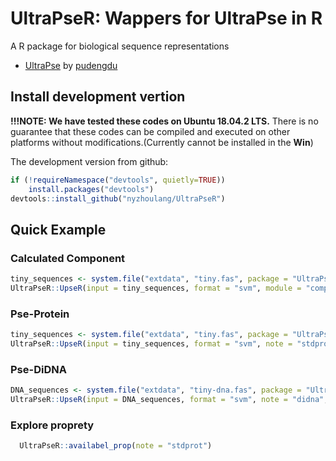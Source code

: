 #  UltraPseR: Wappers for UltraPse in R

A R package for biological sequence representations 

- [UltraPse](https://github.com/pufengdu/UltraPse) by [pudengdu](https://github.com/pufengdu)

##  Install development vertion

**!!!NOTE: We have tested these codes on Ubuntu 18.04.2 LTS.** There is no guarantee that these codes can be compiled and executed on other platforms without modifications.(Currently cannot be installed in the **Win**)

The development version from github:


```r
if (!requireNamespace("devtools", quietly=TRUE))
    install.packages("devtools")
devtools::install_github("nyzhoulang/UltraPseR")
```

##  Quick Example 

###  Calculated Component


```r
tiny_sequences <- system.file("extdata", "tiny.fas", package = "UltraPseR")
UltraPseR::UpseR(input = tiny_sequences, format = "svm", module = "comp", note = "stdprot")
```

###  Pse-Protein


```r
tiny_sequences <- system.file("extdata", "tiny.fas", package = "UltraPseR")
UltraPseR::UpseR(input = tiny_sequences, format = "svm", note = "stdprot", module = "pse", property = "ZIMJ680105", w = 0.05, l = 10, t = 2)
```

###  Pse-DiDNA


```r
DNA_sequences <- system.file("extdata", "tiny-dna.fas", package = "UltraPseR")
UltraPseR::UpseR(input = DNA_sequences, format = "svm", note = "didna", module = "pse", property = "DD0033", w = 0.05, l = 3, t = 1)
```

###  Explore proprety

```r
  UltraPseR::availabel_prop(note = "stdprot")
```





